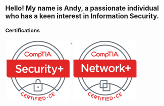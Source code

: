 ## Hello! My name is Andy, a passionate individual who has a keen interest in Information Security.

### Certifications
<p align="left">
<a href="#">
  <img src="/Images/Certifications/Sec+.png" alt="Security+" style="vertical-align:top; margin:6px 4px">
</a> 
<a href="#">
  <img src="/Images/Certifications/Net+.png" alt="Network+" style="vertical-align:top; margin:6px 4px">
</a> 
</p>
